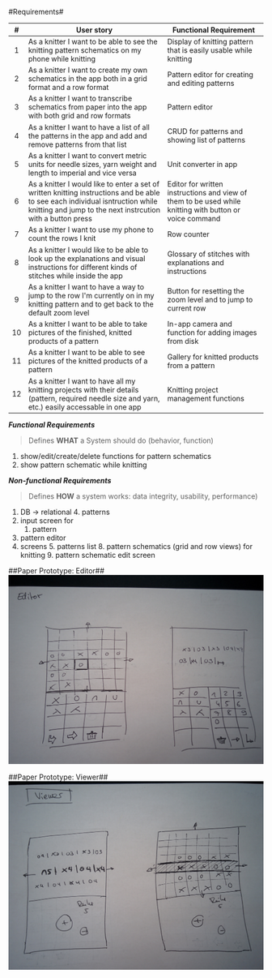 #Requirements#

| # | User story    | Functional Requirement   |
|:-:|-----------|------------------------|
| 1 | As a knitter I want to be able to see the knitting pattern schematics on my phone while knitting | Display of knitting pattern that is easily usable while knitting|
| 2 | As a knitter I want to create my own schematics in the app both in a grid format and a row format | Pattern editor for creating and editing patterns |
| 3 | As a knitter I want to transcribe schematics from paper into the app with both grid and row formats | Pattern editor |
| 4 | As a knitter I want to have a list of all the patterns in the app and add and remove patterns from that list | CRUD for patterns and showing list of patterns |
| 5 | As a knitter I want to convert metric units for needle sizes, yarn weight and length to imperial and vice versa | Unit converter in app | 
| 6 | As a knitter I would like to enter a set of written knitting instructions and be able to see each individual isntruction while knitting and jump to the next instrcution with a button press | Editor for written instructions and view of them to be used while knitting with button or voice command |
| 7 | As a knitter I want to use my phone to count the rows I knit | Row counter |
| 8 | As a knitter I would like to be able to look up the explanations and visual instructions for different kinds of stitches while inside the app | Glossary of stitches with explanations and instructions |
| 9 | As a knitter I want to have a way to jump to the row I'm currently on in my knitting pattern and to get back to the default zoom level | Button for resetting the zoom level and to jump to current row |
| 10 | As a knitter I want to be able to take pictures of the finished, knitted products of a pattern | In-app camera and function for adding images from disk |
| 11 | As a knitter I want to be able to see pictures of the knitted products of a pattern | Gallery for knitted products from a pattern |
| 12 | As a knitter I want to have all my knitting projects with their details (pattern, required needle size and yarn, etc.) easily accessable in one app | Knitting project management functions |

__*Functional Requirements*__

>Defines **WHAT** a System should do (behavior, function)

1. show/edit/create/delete functions for pattern schematics
2. show pattern schematic while knitting

__*Non-functional Requirements*__

>Defines **HOW** a system works: data integrity, usability, performance)

1. DB → relational
    4. patterns
2. input screen for
    1. pattern
3. pattern editor
4. screens
    5. patterns list
    8. pattern schematics (grid and row views) for knitting
    9. pattern schematic edit screen

##Paper Prototype: Editor##
![editor views][editor]

##Paper Prototype: Viewer##
![viewer views][viewer]

[editor]: paperPrototype/viewsEditor.jpg
[viewer]: paperPrototype/viewsViewer.jpg